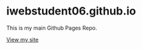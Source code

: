 # iwebstudent06.github.io
This is my main Github Pages Repo.

[View my site](https://iwebstudent06.github.io/)